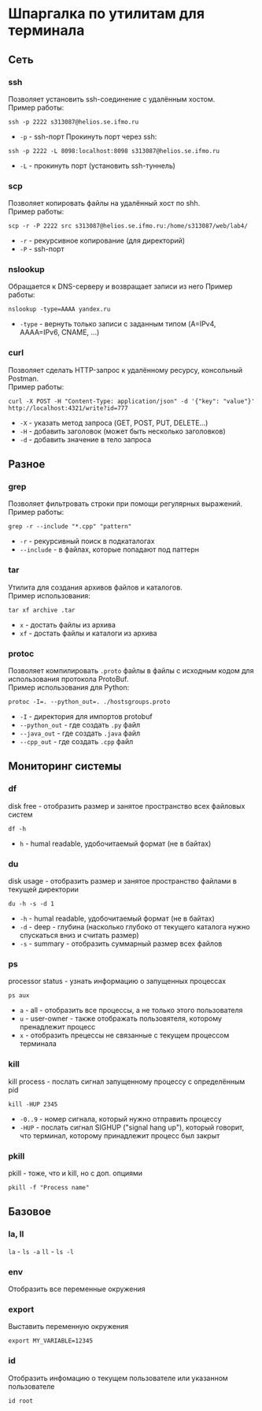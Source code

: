 # Шпаргалка по утилитам для терминала



## Сеть

### ssh
Позволяет установить ssh-соединение с удалённым хостом.
<br>
Пример работы:
```shell
ssh -p 2222 s313087@helios.se.ifmo.ru
```
- `-p` - ssh-порт
Прокинуть порт через ssh:
```shell
ssh -p 2222 -L 8098:localhost:8098 s313087@helios.se.ifmo.ru
```
- `-L` - прокинуть порт (установить ssh-туннель)

### scp
Позволяет копировать файлы на удалённый хост по shh.
<br>
Пример работы:
```shell
scp -r -P 2222 src s313087@helios.se.ifmo.ru:/home/s313087/web/lab4/
```
- `-r` - рекурсивное копирование (для директорий)
- `-P` - ssh-порт

### nslookup
Обращается к DNS-серверу и возвращает записи из него
Пример работы:
<br>
```shell
nslookup -type=AAAA yandex.ru
```
- `-type` - вернуть только записи с заданным типом (A=IPv4, AAAA=IPv6, CNAME, ...)


### curl
Позволяет сделать HTTP-запрос к удалённому ресурсу, консольный Postman.
<br>
Пример работы:
```shell
curl -X POST -H "Content-Type: application/json" -d '{"key": "value"}' http://localhost:4321/write?id=777
```
- `-X` - указать метод запроса (GET, POST, PUT, DELETE...)
- `-H` - добавить заголовок (может быть несколько заголовков)
- `-d` - добавить значение в тело запроса



## Разное

### grep
Позволяет фильтровать строки при помощи регулярных выражений.
<br>
Пример работы:
```shell
grep -r --include "*.cpp" "pattern"
```
- `-r` - рекурсивный поиск в подкаталогах
- `--include` - в файлах, которые попадают под паттерн


### tar
Утилита для создания архивов файлов и каталогов.
<br>
Пример использования:
```shell
tar xf archive .tar
```
- `x` - достать файлы из архива
- `xf` - достать файлы и каталоги из архива


### protoc
Позволяет компилировать `.proto` файлы в файлы с исходным кодом для использования протокола ProtoBuf.
<br>
Пример использования для Python:
```shell
protoc -I=. --python_out=. ./hostsgroups.proto
```
- `-I` - директория для импортов protobuf
- `--python_out` - где создать `.py` файл
- `--java_out` - где создать `.java` файл
- `--cpp_out` - где создать `.cpp` файл



## Мониторинг системы

### df
disk free - отобразить размер и занятое пространство всех файловых систем
```
df -h
```
- `h` - humal readable, удобочитаемый формат (не в байтах)


### du
disk usage - отобразить размер и занятое пространство файлами в текущей директории
```
du -h -s -d 1
```
- `-h` - humal readable, удобочитаемый формат (не в байтах)
- `-d` - deep - глубина (насколько глубоко от текущего каталога нужно спускаться вниз и считать размер)
- `-s` - summary - отобразить суммарный размер всех файлов


### ps
processor status - узнать информацию о запущенных процессах
```
ps aux
```
- `a` - all - отобразить все процессы, а не только этого пользователя
- `u` - user-owner - также отображать пользовятеля, которому пренадлежит процесс
- `x` - отобразить прецессы не связанные с текущем процессом терминала


### kill
kill process - послать сигнал запущенному процессу с определённым pid
```
kill -HUP 2345
```
- `-0..9` - номер сигнала, который нужно отправить процессу
- `-HUP` - послать сигнал  SIGHUP ("signal hang up"), который говорит, что терминал, которому принадлежит процесс был закрыт

### pkill
pkill - тоже, что и kill, но с доп. опциями
```
pkill -f "Process name"
```

## Базовое

### la, ll
`la` - `ls -a`
`ll` - `ls -l`


### env
Отобразить все переменные окружения


### export
Выставить переменную окружения
```shell
export MY_VARIABLE=12345
```


### id
Отобразить инфомацию о текущем пользователе или указанном пользователе
```
id root
```

